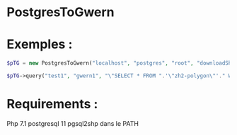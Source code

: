 PostgresToGwern
=================

Exemples :
==========
```php
$pTG = new PostgresToGwern("localhost", "postgres", "root", "downloadShpZip");

$pTG->query("test1", "gwern1", "\"SELECT * FROM ".'\"zh2-polygon\"'." WHERE id='idtutu'\"");

```
Requirements :
==============

Php 7.1
postgresql 11
pgsql2shp dans le PATH